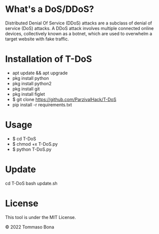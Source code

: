 # What's a DoS/DDoS?
Distributed Denial Of Service (DDoS) attacks are a subclass of denial of service (DoS) attacks. A DDoS attack involves multiple connected online devices, collectively known as a botnet, which are used to overwhelm a target website with fake traffic.

# Installation of T-DoS
* apt update && apt upgrade
* pkg install python
* pkg install python2
* pkg install git
* pkg install figlet
* $ git clone https://github.com/ParzivalHack/T-DoS
* pip install -r requirements.txt

# Usage
- $ cd T-DoS
- $ chmod +x T-DoS.py
- $ python T-DoS.py

# Update
cd T-DoS
bash update.sh

# License
This tool is under the MIT License.

© 2022 Tommaso Bona
